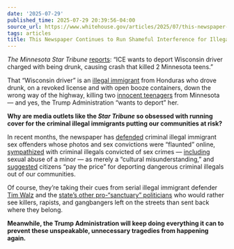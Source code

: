 ```yaml
---
date: '2025-07-29'
published_time: 2025-07-29 20:39:56-04:00
source_url: https://www.whitehouse.gov/articles/2025/07/this-newspaper-continues-to-run-shameful-interference-for-illegal-immigrants/
tags: articles
title: This Newspaper Continues to Run Shameful Interference for Illegal Immigrants
---
```

 
*The Minnesota Star Tribune*
[reports](https://x.com/StarTribune/status/1949953231401943477): “ICE
wants to deport Wisconsin driver charged with being drunk, causing crash
that killed 2 Minnesota teens.”

That “Wisconsin driver” is an [illegal
immigrant](https://www.dhs.gov/news/2025/07/27/ice-lodges-arrest-detainer-illegal-alien-who-killed-two-teens-while-intoxicated)
from Honduras who drove drunk, on a revoked license and with open booze
containers, down the wrong way of the highway, killing two [innocent
teenagers](https://www.foxnews.com/us/dhs-two-wisconsin-teens-would-still-alive-not-sanctuary-policies-protecting-illegal-immigrant)
from Minnesota — and yes, the Trump Administration “wants to deport”
her.

**Why are media outlets like the *Star Tribune* so obsessed with running
cover for the criminal illegal immigrants putting our communities at
risk?**

In recent months, the newspaper has
[defended](https://x.com/RapidResponse47/status/1947635153603317938)
criminal illegal immigrant sex offenders whose photos and sex
convictions were “flaunted” online,
[sympathized](https://x.com/DHSgov/status/1943053156054597966) with
criminal illegals convicted of sex crimes —
[including](https://x.com/HSISaintPaul/status/1931408728642707796)
sexual abuse of a minor — as merely a “cultural misunderstanding,” and
[suggested](https://www.startribune.com/tolkkinen-we-will-all-pay-the-price-for-trumps-immigration-policy-and-we-should/601201545)
citizens “pay the price” for deporting dangerous criminal illegals out
of our communities.

Of course, they’re taking their cues from serial illegal immigrant
defender [Tim
Walz](https://www.whitehouse.gov/articles/2025/07/democrats-inspire-vicious-escalating-attacks-on-ice/#:~:text=Gov.%20Tim%20Walz%20smeared%20ICE%20agents%20as%20the%20%E2%80%9Cmodern%2Dday%20Gestapo.%E2%80%9D)
and the [state’s other pro-“sanctuary”
politicians](https://www.whitehouse.gov/articles/2025/02/sick-politicians-want-killers-rapists-roaming-our-streets/)
who would rather see killers, rapists, and gangbangers left on the
streets than sent back where they belong.

**Meanwhile, the Trump Administration will keep doing everything it can
to prevent these unspeakable, unnecessary tragedies from happening
again.**
